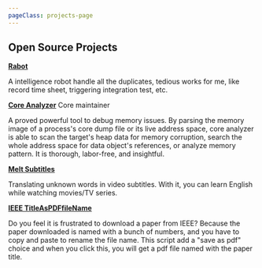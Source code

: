 ```yaml
---
pageClass: projects-page
---
```


## Open Source Projects



<ProjectCard hideBorder=true>

  **[Rabot](https://github.com/Celthi/robot)**

  A intelligence robot handle all the duplicates, tedious works for me, like record time sheet, triggering integration test, etc.

</ProjectCard>

<ProjectCard hideBorder=true>

  **[Core Analyzer]((https://github.com/yanqi27/core_analyzer))**
  Core maintainer

  A proved powerful tool to debug memory issues. By parsing the memory image of a process's core dump file or its live address space, core analyzer is able to scan the target's heap data for memory corruption, search the whole address space for data object's references, or analyze memory pattern. It is thorough, labor-free, and insightful. 

</ProjectCard>


<ProjectCard hideBorder=true>

**[Melt Subtitles]((https://github.com/Celthi/meltSubtitles))**

Translating unknown words in video subtitles. With it, you can learn English while watching movies/TV series.

</ProjectCard>


<ProjectCard>

**[IEEE TitleAsPDFfileName]((https://greasyfork.org/zh-CN/scripts/27209-ieee-titleaspdffilename))**

Do you feel it is frustrated to download a paper from IEEE? Because the paper downloaded is named with a bunch of numbers, and you have to copy and paste to rename the file name. This script add a "save as pdf" choice and when you click this, you will get a pdf file named with the paper title.

</ProjectCard>

<style lang="stylus">

.projects-page
  background-color #fafbfc

</style>
